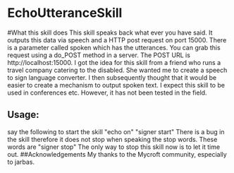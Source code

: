 # EchoUtteranceSkill
#What this skill does
This skill speaks back what ever you have said. It outputs this data via speech and a HTTP post request on port 15000. There is a parameter called spoken which  has the utterances. You can grab this request using a do_POST method in a server. The POST URL is http://localhost:15000. I got the idea for this skill from a  friend who runs a travel company catering to the disabled. She wanted me to create a speech to sign language converter. I then subsequently thought that it would be easier to create a mechanism to output spoken text. I expect this skill to be used in conferences etc. However, it has not been tested in the field. 
## Usage:
say the following to start the skill
"echo on"
"signer start"
There is a bug in the skill therefore it does not stop when speaking the stop words. These words are
"signer stop"
The only way to stop this skill now is to let it time out.
##Acknowledgements
My thanks to the Mycroft community, especially to jarbas.